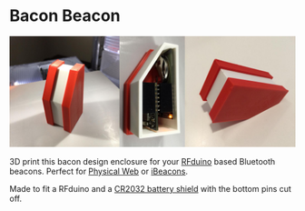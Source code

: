 Bacon Beacon
============

![Bacon beacon photos](https://raw.githubusercontent.com/dermike/bacon-beacon/master/images/photos.jpg)

3D print this bacon design enclosure for your [RFduino](http://rfduino.com) based Bluetooth beacons. Perfect for [Physical Web](http://github.com/google/physical-web) or [iBeacons](https://developer.apple.com/ibeacon/).

Made to fit a RFduino and a [CR2032 battery shield](http://www.rfduino.com/product/rfd22128-cr2032-coin-battery-shield-for-rfduino/index.html) with the bottom pins cut off.
